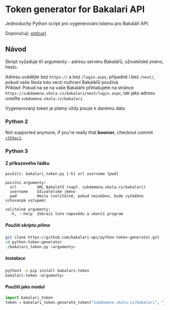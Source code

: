 # Token generator for Bakalari API
Jednoduchý Python script pro vygenerování tokenu pro Bakaláři API.

Doporučuji: [xmlcurl](https://github.com/mariansam/scripts/tree/master/xmlcurl)

## Návod
Skript vyžaduje tři argumenty - adresu serveru Bakalářů, uživatelské jméno, heslo.

Adresu uvádějte bez `https://` a bez `/login.aspx`, případně i bez `/next/`,
pokud vaše škola tuto verzi rozhraní Bakalářů používá.  
_Příklad_: Pokud na se na vaše Bakaláře přihlašujete na stránce
`https://subdomena.skola.cz/bakalari/next/login.aspx`,
tak jako adresu uveďte `subdomena.skola.cz/bakalari`.

Vygenerovaný token je platný vždy pouze k danému datu

### Python 2
Not supported anymore, if you're really that **boomer**, checkout commit
[`c555ec1`](https://github.com/bakalari-api/python-token-generator/tree/c555ec15e7a767ebd55c9a3022a07d4633977fcd).

### Python 3

#### Z příkazového řádku

```
použití: bakalari_token.py [-h] url username [pwd]

poziční argumenty:
  url         URL Bakalářů (např. subdomena.skola.cz/bakalari)
  username    Uživatelské jméno
  pwd         Heslo (volitelné, pokud nezadáno, bude vyžádáno schovaným vstupem)

volitelné argumenty:
  -h, --help  Zobrazí tuto nápovědu a ukončí program
```

##### Použití skriptu přímo
```sh
git clone https://github.com/bakalari-api/python-token-generator.git
cd python-token-generator
./bakalari_token.py <argumenty>
```

##### Instalace
```sh
python3 -m pip install bakalari-token
bakalari-token <argumenty>
```

#### Použití jako modul
```python
import bakalari_token
token = bakalari_token.generate_token("subdomena.skola.cz/bakalari", "jannovak", "honzovosilnyheslo")
```

